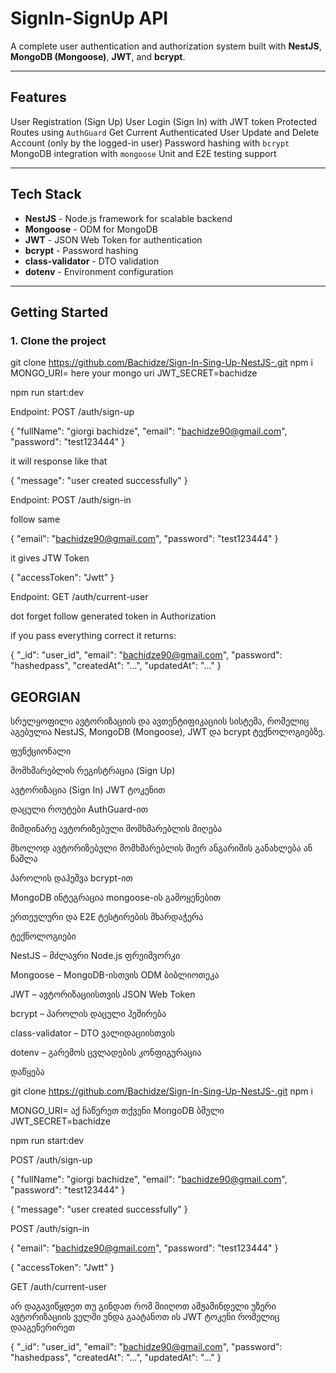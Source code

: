 #  SignIn-SignUp API

A complete user authentication and authorization system built with **NestJS**, **MongoDB (Mongoose)**, **JWT**, and **bcrypt**.

---

##  Features

 User Registration (Sign Up)
 User Login (Sign In) with JWT token
 Protected Routes using `AuthGuard`
 Get Current Authenticated User
 Update and Delete Account (only by the logged-in user)
 Password hashing with `bcrypt`
 MongoDB integration with `mongoose`
 Unit and E2E testing support

---

##  Tech Stack

- **NestJS** - Node.js framework for scalable backend
- **Mongoose** - ODM for MongoDB
- **JWT** - JSON Web Token for authentication
- **bcrypt** - Password hashing
- **class-validator** - DTO validation
- **dotenv** - Environment configuration

---

##  Getting Started

### 1. Clone the project


git clone https://github.com/Bachidze/Sign-In-Sing-Up-NestJS-.git
npm i
MONGO_URI= here your mongo uri
JWT_SECRET=bachidze


npm run start:dev


Endpoint: POST /auth/sign-up


{
  "fullName": "giorgi bachidze",
  "email": "bachidze90@gmail.com",
  "password": "test123444"
}

it will response like that 

{
  "message": "user created successfully"
}


Endpoint: POST /auth/sign-in

follow same

{
  "email": "bachidze90@gmail.com",
  "password": "test123444"
}

it gives JTW Token

{
  "accessToken": "Jwtt"
}


Endpoint: GET /auth/current-user

dot forget follow generated token in Authorization

if you pass everything correct it returns:

{
  "_id": "user_id",
 "email": "bachidze90@gmail.com",
  "password": "hashedpass",
  "createdAt": "...",
  "updatedAt": "..."
}


## GEORGIAN

სრულყოფილი ავტორიზაციის და ავთენტიფიკაციის სისტემა, რომელიც აგებულია NestJS, MongoDB (Mongoose), JWT და bcrypt ტექნოლოგიებზე.


ფუნქციონალი

მომხმარებლის რეგისტრაცია (Sign Up)

ავტორიზაცია (Sign In) JWT ტოკენით

დაცული როუტები AuthGuard-ით

მიმდინარე ავტორიზებული მომხმარებლის მიღება

მხოლოდ ავტორიზებული მომხმარებლის მიერ ანგარიშის განახლება ან წაშლა

პაროლის დაჰეშვა bcrypt-ით

MongoDB ინტეგრაცია mongoose-ის გამოყენებით

ერთეულური და E2E ტესტირების მხარდაჭერა



ტექნოლოგიები

NestJS – მძლავრი Node.js ფრეიმვორკი

Mongoose – MongoDB-ისთვის ODM ბიბლიოთეკა

JWT – ავტორიზაციისთვის JSON Web Token

bcrypt – პაროლის დაცული ჰეშირება

class-validator – DTO ვალიდაციისთვის

dotenv – გარემოს ცვლადების კონფიგურაცია



დაწყება

git clone https://github.com/Bachidze/Sign-In-Sing-Up-NestJS-.git
npm i


MONGO_URI= აქ ჩაწერეთ თქვენი MongoDB ბმული
JWT_SECRET=bachidze


npm run start:dev


POST /auth/sign-up

{
  "fullName": "giorgi bachidze",
  "email": "bachidze90@gmail.com",
  "password": "test123444"
}


{
  "message": "user created successfully"
}



POST /auth/sign-in

{
  "email": "bachidze90@gmail.com",
  "password": "test123444"
}

{
  "accessToken": "Jwtt"
}


GET /auth/current-user

არ დაგავიწყდეთ თუ გინდათ რომ მიიღოთ ამჟამინდელი უზერი ავტორიზაციის ველში უნდა გაატანოთ ის JWT ტოკენი რომელიც დააგენერირეთ


{
  "_id": "user_id",
  "email": "bachidze90@gmail.com",
  "password": "hashedpass",
  "createdAt": "...",
  "updatedAt": "..."
}